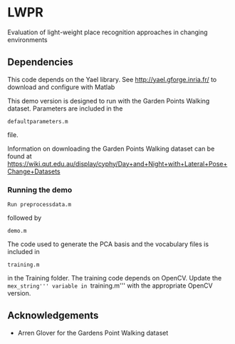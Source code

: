 # LWPR

Evaluation of light-weight place recognition approaches in changing environments

## Dependencies

This code depends on the Yael library.
See http://yael.gforge.inria.fr/ to download and configure with Matlab

This demo version is designed to run with the Garden Points Walking dataset. Parameters are included in the 

```
defaultparameters.m
```

file.

Information on downloading the Garden Points Walking dataset can be found at https://wiki.qut.edu.au/display/cyphy/Day+and+Night+with+Lateral+Pose+Change+Datasets

### Running the demo

```
Run preprocessdata.m
```

followed by

```
demo.m
```

The code used to generate the PCA basis and the vocabulary files is included in 

```
training.m
```

in the Training folder. The training code depends on OpenCV. Update the ```mex_string''' variable in ```training.m''' with the appropriate OpenCV version.

## Acknowledgements

* Arren Glover for the Gardens Point Walking dataset